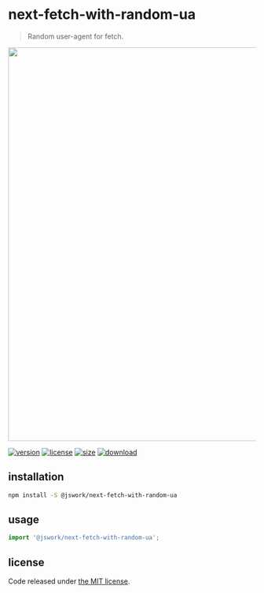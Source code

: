 # next-fetch-with-random-ua
> Random user-agent for fetch.

<img src="https://tva1.sinaimg.cn/large/007S8ZIlgy1gg7qnfxszaj30rt03qwft.jpg" width="800" />

[![version][version-image]][version-url]
[![license][license-image]][license-url]
[![size][size-image]][size-url]
[![download][download-image]][download-url]

## installation
```bash
npm install -S @jswork/next-fetch-with-random-ua
```

## usage
```js
import '@jswork/next-fetch-with-random-ua';
```

## license
Code released under [the MIT license](https://github.com/afeiship/next-fetch-with-random-ua/blob/master/LICENSE.txt).

[version-image]: https://img.shields.io/npm/v/@jswork/next-fetch-with-random-ua
[version-url]: https://npmjs.org/package/@jswork/next-fetch-with-random-ua

[license-image]: https://img.shields.io/npm/l/@jswork/next-fetch-with-random-ua
[license-url]: https://github.com/afeiship/next-fetch-with-random-ua/blob/master/LICENSE.txt

[size-image]: https://img.shields.io/bundlephobia/minzip/@jswork/next-fetch-with-random-ua
[size-url]: https://github.com/afeiship/next-fetch-with-random-ua/blob/master/dist/next-fetch-with-random-ua.min.js

[download-image]: https://img.shields.io/npm/dm/@jswork/next-fetch-with-random-ua
[download-url]: https://www.npmjs.com/package/@jswork/next-fetch-with-random-ua
